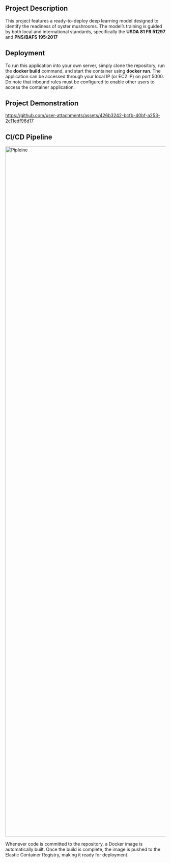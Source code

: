 ## Project Description 

This project features a ready-to-deploy deep learning model designed to identify the readiness of oyster mushrooms. The model’s training is guided by both local and international standards, specifically the **USDA 81 FR 51297** and **PNS/BAFS 195:2017**

## Deployment 

To run this application into your own server, simply clone the repository, run the **docker build** command, and start the container using **docker run**. The application can be accessed through your local IP (or EC2 IP) on port 5000. Do note that inbound rules must be configured to enable other users to access the container application.

## Project Demonstration
https://github.com/user-attachments/assets/426b3242-bcfb-40bf-a253-2c11edf96d17

## CI/CD Pipeline

<img width="3840" height="2160" alt="Pipleine" src="https://github.com/user-attachments/assets/f22538db-d264-488e-96bd-fba01407273e" />

Whenever code is committed to the repository, a Docker image is automatically built. Once the build is complete, the image is pushed to the Elastic Container Registry, making it ready for deployment.
